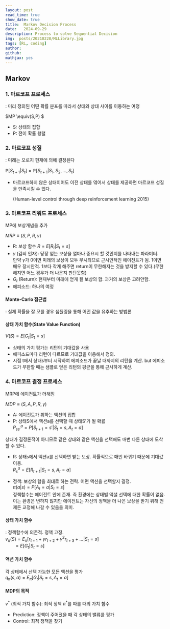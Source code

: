 ```yaml
---
layout: post
read_time: true
show_date: true
title:  Markov Decision Process
date:   2024-09-29
description: Process to solve Sequential Decision
img:  posts/20210228/MLLibrary.jpg 
tags: [RL, coding]
author: 
github:  
mathjax: yes
---
```

## Markov

### 1. 마르코프 프로세스

: 미리 정의된 어떤 확률 분포를 따라서 상태와 상태 사이를 이동하는 여정  


$MP \equiv(S,P) $  

- S: 상태의 집합
- P: 전이 확률 행렬

### 2. 마르코프 성질

: 미래는 오로지 현재에 의해 결정된다  


$\mathbb{P}[S_{t+1}|S_t] = \mathbb{P}[S_{t+1}|S_1,S_2,...,S_t]$

- 마르코프하지 않은 상태이어도 이전 상태를 엮어서 상태를 제공하면 마르코프 성질을 만족시킬 수 있다.

    (Human-level control through deep reinforcement learning 2015)

### 3. 마르코프 리워드 프로세스

MP에 보상개념을 추가


$MRP \equiv(S,P,R,\gamma)$

- R: 보상 함수  $R = E[R_t|S_t = s]$
- $\gamma$ (감쇠 인자): 당장 얻는 보상을 얼마나 중요시 할 것인지를 나타내는 파라미터.  
만약 $\gamma$가 0이면 미래의 보상이 모두 무시되므로 근시안적인 에이전트가 됨. 1이면 매우 장시안적. 1보다 작게 해주면  return이 무한해지는 것을 방지할 수 있다.(무한해지면 어느 경우가 더 나은지 판단못함)
- $G_t$ (Return): 현재부터 미래에 얻게 될 보상의 합. 과거의 보상은 고려안함.
- 에피소드: 하나의 여정

#### Monte-Carlo 접근법
: 실제 확률을 잘 모를 경우 샘플링을 통해 어떤 값을 유추하는 방법론

#### 상태 가치 함수(State Value Function)
$V(S) = E[G_t|S_t=s]$
- 상태의 가치 평가는 리턴의 기대값을 사용
- 에피소드마다 리턴이 다르므로 기대값을 이용해서 정의.
- 시점 t에서 상태s부터 시작하여 에피소드가 끝날 때까지의 리턴을 계산. but 에피소드가 무한할 때는 샘플로 얻은 리턴의 평균을 통해 근사하게 계산.

### 4. 마르코프 결정 프로세스

MRP에 에이전트가 더해짐  

$MDP \equiv(S,A,P,R,\gamma)$  
- A: 에이전트가 취하는 액션의 집합
- P: 상태S에서 액션a를 선택할 때 상태S'가 될 확률  
    $P_{ss'}^a = P[S_{t+1} = s'|S_t=s, A_t = a]$

상태가 결정론적이 아니므로 같은 상태와 같은 액션을 선택해도 매번 다른 상태에 도착할 수 있다.
- R: 상태s에서 액션a를 선택하면 받는 보상. 확률적으로 매번 바뀌기 때문에 기대값 이용.  
    $R_{s}^a = E[R_{t+1}|S_t=s, A_t = a]$

 - 정책: 보상의 합을 최대로 하는 전략. 어떤 액션을 선택할지 결정.  
 $\pi(a|s)=P[A_t=a|S_t=s]$  
 정책함수는 에이전트 안에 존재. 즉 환경에는 상태별 액셜 선택에 대한 확률이 없음. 이는 환경은 변하지 않지만 에이전트는 자신의 정책을 더 나은 보상을 받기 위해 언제든 교정해 나갈 수 있음을 의미.

#### 상태 가치 함수
: 정책함수에 의존적. 정책 고정.  
$v_\pi(S)=E_\pi[r_{t+1} + \gamma r_{t+2} + \gamma^2r_{t+3}+ ...|S_t=s]$  
&nbsp;&nbsp;&nbsp;&nbsp;&nbsp;&nbsp;&nbsp;$=E[G_t|S_t=s]$

#### 액션 가치 함수
각 상태에서 선택 가능한 모든 액션을 평가  
$q_\pi(s,a)=E_\pi[G_t|S_t=s, A_t=a]$
 
#### MDP의 목적

$v^*$ (최적 가치 함수): 최적 정책 $\pi^*$를 따를 때의 가치 함수 

- Prediction: 정책이 주어졌을 때 각 상태의 밸류를 평가
- Control: 최적 정책을 찾기

